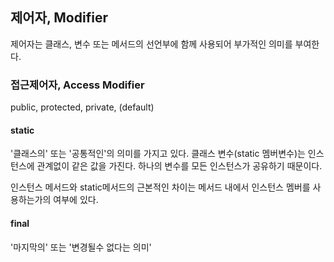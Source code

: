 ## 제어자, Modifier
제어자는 클래스, 변수 또는 메서드의 선언부에 함께 사용되어 부가적인 의미를 부여한다.

### 접근제어자, Access Modifier

public, protected, private, (default)

#### static
'클래스의' 또는 '공통적인'의 의미를 가지고 있다. 클래스 변수(static 멤버변수)는 인스턴스에 관계없이 같은 값을 가진다. 
하나의 변수를 모든 인스턴스가 공유하기 때문이다.

인스턴스 메서드와 static메서드의 근본적인 차이는 메서드 내에서 인스턴스 멤버를 사용하는가의 여부에 있다.

#### final
'마지막의' 또는 '변경될수 없다는 의미'
#### 

